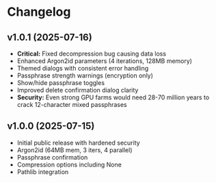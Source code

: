 # Changelog

## v1.0.1 (2025-07-16)
- **Critical:** Fixed decompression bug causing data loss
- Enhanced Argon2id parameters (4 iterations, 128MB memory)
- Themed dialogs with consistent error handling
- Passphrase strength warnings (encryption only)
- Show/hide passphrase toggles
- Improved delete confirmation dialog clarity
- **Security:** Even strong GPU farms would need 28-70 million years to crack 12-character mixed passphrases

## v1.0.0 (2025-07-15)
- Initial public release with hardened security
- Argon2id (64MB mem, 3 iters, 4 parallel)
- Passphrase confirmation
- Compression options including None
- Pathlib integration